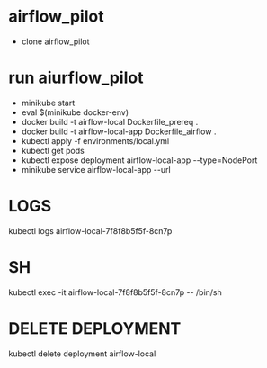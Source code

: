 # airflow_pilot
* clone airflow_pilot
# run aiurflow_pilot
* minikube start
* eval $(minikube docker-env)
* docker build -t airflow-local Dockerfile_prereq .
* docker build -t airflow-local-app Dockerfile_airflow .
* kubectl apply -f environments/local.yml
* kubectl get pods
* kubectl expose deployment airflow-local-app --type=NodePort
* minikube service airflow-local-app --url
# LOGS
kubectl logs airflow-local-7f8f8b5f5f-8cn7p
# SH 
kubectl exec -it airflow-local-7f8f8b5f5f-8cn7p -- /bin/sh
# DELETE DEPLOYMENT
kubectl delete deployment airflow-local
